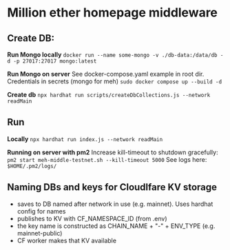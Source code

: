 # Million ether homepage middleware

## Create DB:
**Run Mongo locally**
`docker run --name some-mongo -v ./db-data:/data/db -d -p 27017:27017 mongo:latest`

**Run Mongo on server**
See docker-compose.yaml example in root dir. Credentials in secrets (mongo for meh)
`sudo docker compose up --build -d`

**Create db**
`npx hardhat run scripts/createDbCollections.js --network readMain`

## Run
**Locally**
`npx hardhat run index.js --network readMain`

**Running on server with pm2**
Increase kill-timeout to shutdown gracefully:
`pm2 start meh-middle-testnet.sh --kill-timeout 5000`
See logs here:
`$HOME/.pm2/logs/`

## Naming DBs and keys for Cloudlfare KV storage
- saves to DB named after network in use (e.g. mainnet). Uses hardhat config for names
- publishes to KV with CF_NAMESPACE_ID (from .env)
- the key name is constructed as CHAIN_NAME + "-" + ENV_TYPE (e.g. mainnet-public)
- CF worker makes that KV available 